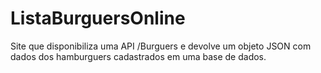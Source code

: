 # ListaBurguersOnline
Site que disponibiliza uma API /Burguers e devolve um objeto JSON com dados dos hamburguers cadastrados em uma base de dados.

